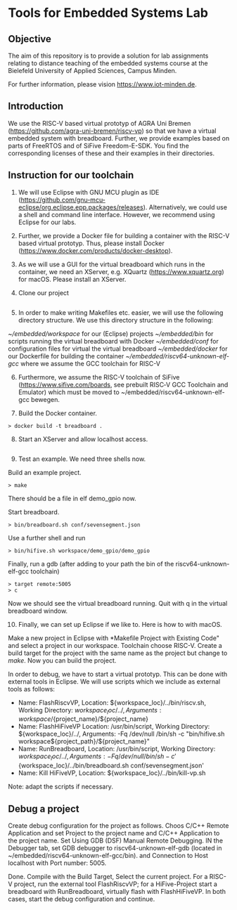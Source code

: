 # Tools for Embedded Systems Lab

## Objective
The aim of this repository is to provide a solution for lab assignments relating to distance teaching of the embedded systems course at the Bielefeld University of Applied Sciences, Campus Minden.

For further information, please vision https://www.iot-minden.de. 

## Introduction 

We use the RISC-V based virtual prototyp of AGRA Uni Bremen (https://github.com/agra-uni-bremen/riscv-vp) so that we have a virtual embedded system with breadboard. Further, we provide examples based on parts of FreeRTOS and of SiFive Freedom-E-SDK. You find the corresponding licenses of these and their examples in their directories. 

## Instruction for our toolchain

1. We will use Eclipse with GNU MCU plugin as IDE (https://github.com/gnu-mcu-eclipse/org.eclipse.epp.packages/releases). Alternatively, we could use a shell and command line interface. However, we recommend using Eclipse for our labs. 

2. Further, we provide a Docker file for building a container with the RISC-V based virtual prototyp. Thus, please install Docker (https://www.docker.com/products/docker-desktop).

3. As we will use a GUI for the virtual breadboard which runs in the container, we need an XServer, e.g. XQuartz (https://www.xquartz.org) for macOS. Please install an XServer. 

4. Clone our project
```> git clone https://github.com/U2654/embedded.git"
```

5. In order to make writing Makefiles etc. easier, we will use the following directory structure. We use this directory structure in the following:

*~/embedded/workspace* for our (Eclipse) projects
*~/embedded/bin* for scripts running the virtual breadboard with Docker
*~/embedded/conf* for configuration files for virtual the virtual breadboard
*~/embedded/docker* for our Dockerfile for building the container
*~/embedded/riscv64-unknown-elf-gcc* where we assume the GCC toolchain for RISC-V

6. Furthermore, we assume the RISC-V toolchain of SiFive (https://www.sifive.com/boards, see prebuilt RISC‑V GCC Toolchain and Emulator) which must be moved to ~/embedded/riscv64-unknown-elf-gcc bewegen.

7. Build the Docker container.

```> cd ~/embedded/docker
> docker build -t breadboard .
```
8. Start an XServer and allow localhost access.
```> xhost +localhost
```
9. Test an example. We need three shells now.

Build an example project.
```> cd ~/embedded/workspace/demo_gpio/
> make
```
There should be a file in elf demo_gpio now.

Start breadboard.
```> cd ~/embedded
> bin/breadboard.sh conf/sevensegment.json
```
Use a further shell and run 
```> cd ~/embedded/
> bin/hifive.sh workspace/demo_gpio/demo_gpio
```
Finally, run a gdb (after adding to your path the bin of the riscv64-unknown-elf-gcc toolchain)
```> riscv64-unknown-elf-gdb
> target remote:5005
> c
```
Now we should see the virtual breadboard running. Quit with q in the virtual breadboard window.

10. Finally, we can set up Eclipse if we like to. Here is how to with macOS. 

Make a new project in Eclipse with *Makefile Project with Existing Code" and select a project in our workspace. Toolchain choose RISC-V. Create a build target for the project with the same name as the project but change to *make*. Now you can build the project. 

In order to debug, we have to start a virtual prototyp. This can be done with external tools in Eclipse. We will use  scripts which we include as external tools as follows:
* Name: FlashRiscvVP, Location: ${workspace_loc}/../bin/riscv.sh, Working Directory: ${workspace_loc}/../, Arguments: workspace/${project_name}/${project_name}
* Name: FlashHiFiveVP Location: /usr/bin/script, Working Directory: ${workspace_loc}/../, Arguments: -Fq /dev/null /bin/sh -c "bin/hifive.sh workspace${project_path}/${project_name}"
* Name: RunBreadboard, Location: /usr/bin/script, Working Directory: ${workspace_loc}/../,  Arguments:  -Fq /dev/null /bin/sh -c '${workspace_loc}/../bin/breadboard.sh conf/sevensegment.json'
* Name: Kill HiFiveVP, Location: ${workspace_loc}/../bin/kill-vp.sh

Note: adapt the scripts if necessary.

## Debug a project

Create debug configuration for the project as follows. Choos C/C++ Remote Application and set Project to the project name and C/C++ Application to the project name. Set Using GDB (DSF) Manual Remote Debugging. IN the Debugger tab, set GDB debugger to riscv64-unknown-elf-gdb (located in ~/embedded/riscv64-unknown-elf-gcc/bin). and Connection to Host localhost with Port number: 5005.

Done. Compile with the Build Target, Select the current project. For a RISC-V project, run the external tool FlashRiscvVP; for a HiFive-Project start a breadboard with RunBreadboard, virtually flash with FlashHiFiveVP. In both cases, start the debug configuration and continue.


